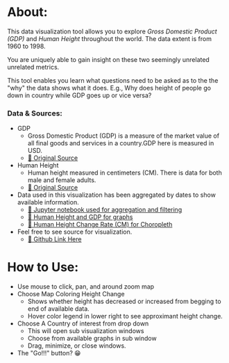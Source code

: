 # About:

This data visualization tool allows you to explore <i>Gross Domestic Product (GDP)</i> and <i>Human Height</i> throughout the world. The data extent is from 1960 to 1998. 

You are uniquely able to gain insight on these two seemingly unrelated unrelated metrics.

This tool enables you learn what questions need to be asked as to the the "why" the data shows what it does. E.g., Why does height of people go down in country while GDP goes up or vice versa?

### Data & Sources:
* GDP
    * Gross Domestic Product (GDP) is a measure of the market value of all final goods and services in a country.GDP here is measured in USD.
    * <a href="https://data.worldbank.org/indicator/NY.GDP.MKTP.KD.ZG?end=2021&start=2021&view=map&year=2021" target="_blank"> 🔗 Original Source </a>
* Human Height
    * Human height measured in centimeters (CM). There is data for both male and female adults.
    * <a href="https://ourworldindata.org/search?q=human+height" target="_blank"> 🔗 Original Source </a>
* Data used in this visualization has been aggregated by dates to show available information.
    * <a href="https://github.com/boardkeystown/CIS568Project/blob/main/jupyter/workbook2.ipynb" target="_blank"> 🔗 Jupyter notebook used for aggregation and filtering </a>
    * <a href="https://github.com/boardkeystown/CIS568Project/blob/main/data/avg_height_human_country_gdp.csv" target="_blank"> 🔗 Human Height and GDP for graphs </a>
    * <a href="https://github.com/boardkeystown/CIS568Project/blob/main/data/avg_rate_change_per_country_gdp.csv" target="_blank"> 🔗 Human Height Change Rate (CM) for Choropleth </a>
* Feel free to see source for visualization.
    * <a href="https://github.com/boardkeystown/CIS568Project" target="_blank"> 🔗 Github Link Here </a>
# How to Use:
* Use mouse to click, pan, and around zoom map
* Choose Map Coloring Height Change
    * Shows whether height has decreased or increased from begging to end of available data.
    * Hover color legend in lower right to see approximant height change.
* Choose A Country of interest from drop down
    * This will open sub visualization windows
    * Choose from available graphs in sub window
    * Drag, minimize, or close windows.
* The "Go!!!" button? 😁